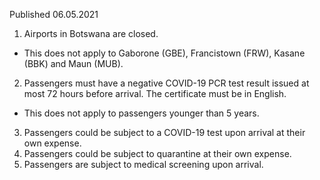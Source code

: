 Published 06.05.2021
1. Airports in Botswana are closed.
- This does not apply to Gaborone (GBE), Francistown (FRW), Kasane (BBK) and Maun (MUB).
2. Passengers must have a negative COVID-19 PCR test result issued at most 72 hours before arrival. The certificate must be in English.
- This does not apply to passengers younger than 5 years.
3. Passengers could be subject to a COVID-19 test upon arrival at their own expense.
4. Passengers could be subject to quarantine at their own expense.
5. Passengers are subject to medical screening upon arrival.

